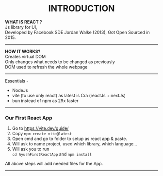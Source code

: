 # <CENTER>INTRODUCTION

**WHAT IS REACT ?**  
Js library for UI,  
Developed by Facebook SDE Jordan Walke (2013), Got Open Sourced in 2015.  

---
**HOW IT WORKS?**  
Creates virtual DOM  
Only changes what needs to be changed as previously  
DOM used to refresh the whole webpage

---
Essentials -
- NodeJs
- vite (to use only react) as latest is Cra (reactJs + nextJs)
- bun instead of npm as 29x faster

---
### Our First React App

1. Go to https://vite.dev/guide/
2. Copy `npm create vite@latest`
3. Open cmd and go to folder to setup as react app & paste.
4. Will ask to name project, used which library, which language...
5. Will ask you to run  
    `cd AyushFirstReactApp` and `npm install`

All above steps will add needed files for the App.

---

